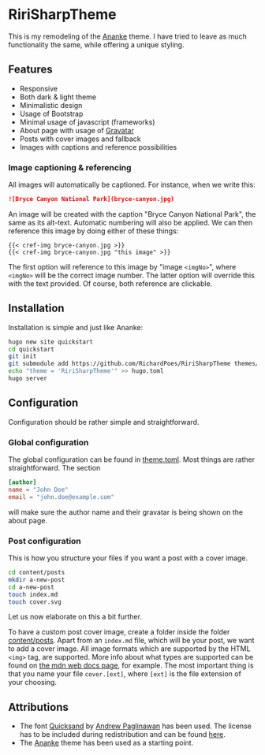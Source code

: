 # RiriSharpTheme
This is my remodeling of the [Ananke](https://github.com/theNewDynamic/gohugo-theme-ananke) theme.
I have tried to leave as much functionality the same, while offering a unique styling.

## Features
- Responsive
- Both dark & light theme
- Minimalistic design
- Usage of Bootstrap
- Minimal usage of javascript (frameworks)
- About page with usage of [Gravatar](https://gravatar.com/)
- Posts with cover images and fallback
- Images with captions and reference possibilities

### Image captioning & referencing
All images will automatically be captioned.
For instance, when we write this:
```markdown
![Bryce Canyon National Park](bryce-canyon.jpg)
```
An image will be created with the caption "Bryce Canyon National Park", the same as its alt-text.
Automatic numbering will also be applied.
We can then reference this image by doing either of these things:
```
{{< cref-img bryce-canyon.jpg >}}
{{< cref-img bryce-canyon.jpg "this image" >}}
```
The first option will reference to this image by "image `<imgNo>`", where `<imgNo>` will be the correct image number.
The latter option will override this with the text provided.
Of course, both reference are clickable.

## Installation
Installation is simple and just like Ananke:
```bash
hugo new site quickstart
cd quickstart
git init
git submodule add https://github.com/RichardPoes/RiriSharpTheme themes/RiriSharpTheme
echo "theme = 'RiriSharpTheme'" >> hugo.toml
hugo server
```

## Configuration
Configuration should be rather simple and straightforward.

### Global configuration
The global configuration can be found in [theme.toml](theme.toml).
Most things are rather straightforward.
The section
```toml
[author]
name = "John Doe"
email = "john.doe@example.com"
```
will make sure the author name and their gravatar is being shown on the about page.

### Post configuration
This is how you structure your files if you want a post with a cover image.
```bash
cd content/posts
mkdir a-new-post
cd a-new-post
touch index.md
touch cover.svg
```
Let us now elaborate on this a bit further.

To have a custom post cover image, create a folder inside the folder [content/posts](content/posts/).
Apart from an `index.md` file, which will be your post, we want to add a cover image. 
All image formats which are supported by the HTML `<img>` tag, are supported.
More info about what types are supported can be found on [the mdn web docs page](https://developer.mozilla.org/en-US/docs/Web/Media/Formats/Image_types), for example.
The most important thing is that you name your file `cover.[ext]`, where `[ext]` is the file extension of your choosing. 


## Attributions
- The font [Quicksand](https://www.dafont.com/quicksand.font) by [Andrew Paglinawan](https://www.dafont.com/andrew-paglinawan.d3799) has been used. 
The license has to be included during redistribution and can be found [here](/static/fonts/Quicksand/License.txt).
- The [Ananke](https://github.com/theNewDynamic/gohugo-theme-ananke) theme has been used as a starting point.